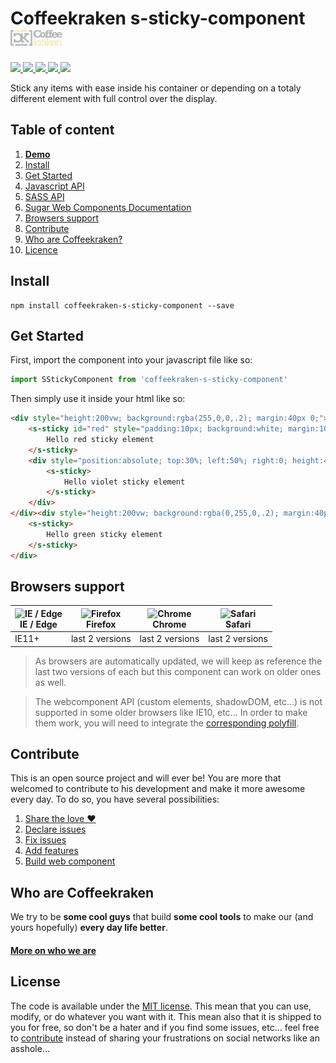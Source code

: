 # Coffeekraken s-sticky-component <img src=".resources/coffeekraken-logo.jpg" height="25px" />

<p>
	<a href="https://travis-ci.org/Coffeekraken/s-sticky-component">
		<img src="https://img.shields.io/travis/Coffeekraken/s-sticky-component.svg?style=flat-square" />
	</a>
	<a href="https://www.npmjs.com/package/coffeekraken-s-sticky-component">
		<img src="https://img.shields.io/npm/v/coffeekraken-s-sticky-component.svg?style=flat-square" />
	</a>
	<a href="https://github.com/coffeekraken/s-sticky-component/blob/master/LICENSE.txt">
		<img src="https://img.shields.io/npm/l/coffeekraken-s-sticky-component.svg?style=flat-square" />
	</a>
	<!-- <a href="https://github.com/coffeekraken/s-sticky-component">
		<img src="https://img.shields.io/npm/dt/coffeekraken-s-sticky-component.svg?style=flat-square" />
	</a>
	<a href="https://github.com/coffeekraken/s-sticky-component">
		<img src="https://img.shields.io/github/forks/coffeekraken/s-sticky-component.svg?style=social&label=Fork&style=flat-square" />
	</a>
	<a href="https://github.com/coffeekraken/s-sticky-component">
		<img src="https://img.shields.io/github/stars/coffeekraken/s-sticky-component.svg?style=social&label=Star&style=flat-square" />
	</a> -->
	<a href="https://twitter.com/coffeekrakenio">
		<img src="https://img.shields.io/twitter/url/http/coffeekrakenio.svg?style=social&style=flat-square" />
	</a>
	<a href="http://coffeekraken.io">
		<img src="https://img.shields.io/twitter/url/http/shields.io.svg?style=flat-square&label=coffeekraken.io&colorB=f2bc2b&style=flat-square" />
	</a>
</p>

Stick any items with ease inside his container or depending on a totaly different element with full control over the display.

## Table of content

1. **[Demo](http://components.coffeekraken.io/app/s-sticky-component)**
2. [Install](#readme-install)
3. [Get Started](#readme-get-started)
4. [Javascript API](doc/js)
5. [SASS API](doc/sass)
6. [Sugar Web Components Documentation](https://github.com/coffeekraken/sugar/blob/master/doc/js/webcomponents.md)
7. [Browsers support](#readme-browsers-support)
8. [Contribute](#readme-contribute)
9. [Who are Coffeekraken?](#readme-who-are-coffeekraken)
10. [Licence](#readme-license)

<a name="readme-install"></a>
## Install

```
npm install coffeekraken-s-sticky-component --save
```

<a name="readme-get-started"></a>
## Get Started

First, import the component into your javascript file like so:

```js
import SStickyComponent from 'coffeekraken-s-sticky-component'
```

Then simply use it inside your html like so:

```html
<div style="height:200vw; background:rgba(255,0,0,.2); margin:40px 0;">
	<s-sticky id="red" style="padding:10px; background:white; margin:10px">
		Hello red sticky element
	</s-sticky>
	<div style="position:absolute; top:30%; left:50%; right:0; height:400px; background:rgba(0,0,255,.2)">
		<s-sticky>
			Hello violet sticky element
		</s-sticky>
	</div>
</div><div style="height:200vw; background:rgba(0,255,0,.2); margin:40px 0;">
	<s-sticky>
		Hello green sticky element
	</s-sticky>
</div>
```

<a id="readme-browsers-support"></a>
## Browsers support

| <img src="https://raw.githubusercontent.com/godban/browsers-support-badges/master/src/images/edge.png" alt="IE / Edge" width="16px" height="16px" /></br>IE / Edge | <img src="https://raw.githubusercontent.com/godban/browsers-support-badges/master/src/images/firefox.png" alt="Firefox" width="16px" height="16px" /></br>Firefox | <img src="https://raw.githubusercontent.com/godban/browsers-support-badges/master/src/images/chrome.png" alt="Chrome" width="16px" height="16px" /></br>Chrome | <img src="https://raw.githubusercontent.com/godban/browsers-support-badges/master/src/images/safari.png" alt="Safari" width="16px" height="16px" /></br>Safari |
| --------- | --------- | --------- | --------- |
| IE11+ | last 2 versions| last 2 versions| last 2 versions

> As browsers are automatically updated, we will keep as reference the last two versions of each but this component can work on older ones as well.

> The webcomponent API (custom elements, shadowDOM, etc...) is not supported in some older browsers like IE10, etc... In order to make them work, you will need to integrate the [corresponding polyfill](https://www.webcomponents.org/polyfills).

<a id="readme-contribute"></a>
## Contribute

This is an open source project and will ever be! You are more that welcomed to contribute to his development and make it more awesome every day.
To do so, you have several possibilities:

1. [Share the love ❤️](https://github.com/Coffeekraken/coffeekraken/blob/master/contribute.md#contribute-share-the-love)
2. [Declare issues](https://github.com/Coffeekraken/coffeekraken/blob/master/contribute.md#contribute-declare-issues)
3. [Fix issues](https://github.com/Coffeekraken/coffeekraken/blob/master/contribute.md#contribute-fix-issues)
4. [Add features](https://github.com/Coffeekraken/coffeekraken/blob/master/contribute.md#contribute-add-features)
5. [Build web component](https://github.com/Coffeekraken/coffeekraken/blob/master/contribute.md#contribute-build-web-component)

<a id="readme-who-are-coffeekraken"></a>
## Who are Coffeekraken

We try to be **some cool guys** that build **some cool tools** to make our (and yours hopefully) **every day life better**.  

#### [More on who we are](https://github.com/Coffeekraken/coffeekraken/blob/master/who-are-we.md)

<a id="readme-license"></a>
## License

The code is available under the [MIT license](LICENSE.txt). This mean that you can use, modify, or do whatever you want with it. This mean also that it is shipped to you for free, so don't be a hater and if you find some issues, etc... feel free to [contribute](https://github.com/Coffeekraken/coffeekraken/blob/master/contribute.md) instead of sharing your frustrations on social networks like an asshole...
